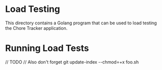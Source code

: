 # Load Testing

This directory contains a Golang program that can be used to load testing the Chore Tracker application.

# Running Load Tests

// TODO
// Also don't forget git update-index --chmod=+x foo.sh
